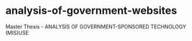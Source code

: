 # analysis-of-government-websites
Master Thesis - ANALYSIS OF GOVERNMENT-SPONSORED TECHNOLOGY (MIS)USE
